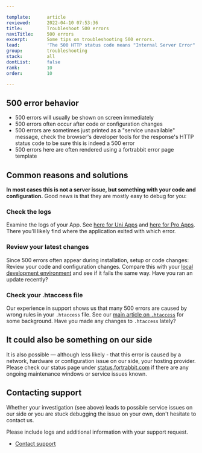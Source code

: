 ```yaml
---

template:      article
reviewed:      2022-04-10 07:53:36
title:         Troubleshoot 500 errors
naviTitle:     500 errors
excerpt:       Some tips on troubleshooting 500 errors.
lead:          'The 500 HTTP status code means "Internal Server Error". This article aims to help developers troubleshooting 500 errors.'
group:         troubleshooting
stack:         all
dontList:      false
rank:          10
order:         10

---
```



## 500 error behavior

* 500 errors will usually be shown on screen immediately
* 500 errors often occur after code or configuration changes
* 500 errors are sometimes just printed as a "service unavailable" message, check the browser's developer tools for the response's HTTP status code to be sure this is indeed a 500 error
* 500 errors here are often rendered using a fortrabbit error page template


## Common reasons and solutions

**In most cases this is not a server issue, but something with your code and configuration.** Good news is that they are mostly easy to debug for you:


### Check the logs

Examine the logs of your App. See [here for Uni Apps](logging-uni) and [here for Pro Apps](logging-pro). There you'll likely find where the application exited with which error.


### Review your latest changes

Since 500 errors often appear during installation, setup or code changes: Review your code and configuration changes. Compare this with your [local development environment](/local-development) and see if it fails the same way. Have you ran an update recently?


### Check your .htaccess file

Our experience in support shows us that many 500 errors are caused by wrong rules in your `.htaccess` file. See our [main article on `.htaccess`](/htaccess) for some background. Have you made any changes to `.htaccess` lately?


## It could also be something on our side

It is also possible — although less likely - that this error is caused by a network, hardware or configuration issue on our side, your hosting provider. Please check our status page under [status.fortrabbit.com](https://status.fortrabbit.com) if there are any ongoing maintenance windows or service issues known.


## Contacting support

Whether your investigation (see above) leads to possible service issues on our side or you are stuck debugging the issue on your own, don't hesitate to contact us.

Please include logs and additional information with your support request. 

* <a href="#asd" onclick="Intercom('showNewMessage', 'I see 502 for my App ______ for around ___. I have made the following changes recently: ____. Find attached the php_error log in question.')">Contact support</a>